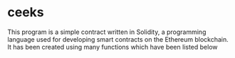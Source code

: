 # ceeks
This program is a simple contract written in Solidity, a programming language used for developing smart contracts on the Ethereum blockchain. It has been created using many functions which have been listed below
